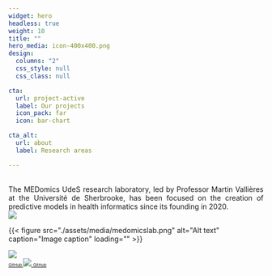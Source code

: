 ```yaml
---
widget: hero
headless: true
weight: 10
title: ""
hero_media: icon-400x400.png
design:
  columns: "2"
  css_style: null
  css_class: null

cta:
  url: project-active
  label: Our projects
  icon_pack: far
  icon: bar-chart

cta_alt:
  url: about
  label: Research areas

---
```

<br>
<div style="text-align: justify;">
The MEDomics UdeS research laboratory, led by Professor Martin Vallières at the Université de Sherbrooke, has been 
focused on the creation of predictive models in health informatics since its founding in 2020.
</div>
<script src="https://kit.fontawesome.com/d1c402c681.js" crossorigin="anonymous"></script>
  
  
  <div class="image">
    <img src="/media/albums/general-images/medomicslab.png">
  </div>

  {{< figure src="./assets/media/medomicslab.png" alt="Alt text" caption="Image caption" loading="" >}}

  <div class="image">
    <img src="/media/medomicslab.png" loading="">
  </div>
 
  
<div style="text-align: left; white-space: nowrap;">
  <a class="fa-brands fa-square-github fa-2x" href="https://github.com/MEDomics-UdeS" target="_blank" rel="noopener noreferrer">
    <small><small><small> GitHub </small></small></small> 
  </a>
  <a class="medomicslab" href="https://github.com/MEDomics-UdeS" target="_blank" rel="noopener noreferrer">
    <img src="../medomicslab.png">
    <small><small><small> GitHub </small></small></small>
  </a>
  
</div>
<br>
